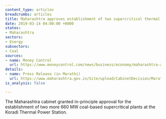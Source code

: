 ```yaml
---
content_type: articles
breadcrumbs: articles
title: Maharashtra approves establishment of two supercritical thermal power plants
date: 2019-03-14 04:00:00 +0000
states:
- Maharashtra
sectors:
- Energy
subsectors:
- Coal
sources:
- name: Money Control
  url: https://www.moneycontrol.com/news/business/economy/maharashtra-approves-660-mw-coal-based-units-at-koradi-power-station-3612231.html
details:
- name: Press Release (in Marathi)
  url: https://www.maharashtra.gov.in/Site/upload/CabinetDecision/Marathi/08-03-2019%20Cabinet%20Decision%20(Meeting%20No.216).pdf
is_analysis: false

---
```

The Maharashtra cabinet granted in-principle approval for the establishment of two more 660 MW coal-based supercritical plants at the Koradi Thermal Power Station.